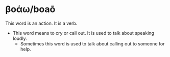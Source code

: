 # βοάω/boaō
This word is an action. It is a verb.

* This word means to cry or call out. It is used to talk about speaking loudly.
    * Sometimes this word is used to talk about calling out to someone for help.
